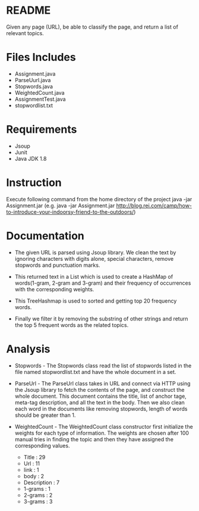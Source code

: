 README
=========

Given any page (URL), be able to classify the page, and return a list of relevant topics.

Files Includes
==========
* Assignment.java
* ParseUurl.java
* Stopwords.java
* WeightedCount.java
* AssignmentTest.java
* stopwordlist.txt

Requirements
=========

* Jsoup
* Junit
* Java JDK 1.8

Instruction
=========

Execute following command from the home directory of the project java -jar Assignment.jar 
(e.g. java -jar Assignment.jar http://blog.rei.com/camp/how-to-introduce-your-indoorsy-friend-to-the-outdoors/)

Documentation
=========

* The given URL is parsed using Jsoup library. We clean the text by ignoring characters with digits alone, special characters, remove stopwords and punctuation marks.

* This returned text in a List which is used to create a HashMap of words(1-gram, 2-gram and 3-gram) and their frequency of occurrences with the corresponding weights.

* This TreeHashmap is used to sorted and getting top 20 frequency words.

* Finally we filter it by removing the substring of other strings and return the top 5 frequent words as the related topics. 

Analysis
======

* Stopwords - The Stopwords class read the list of stopwords listed in the file named stopwordlist.txt and have
the whole document in a set.

* ParseUrl - The ParseUrl class takes in URL and connect via HTTP using the Jsoup library to fetch the contents of the page,
 and construct the whole document. This document contains the title, list of anchor tage, meta-tag description, and all the text in the body.
 Then we also clean each word in the documents like removing stopwords, length of words should be greater than 1.
 
* WeightedCount - The WeightedCount class constructor first initialize the weights for each type of information. 
The weights are chosen after 100 manual tries in finding the topic and then they have assigned the corresponding
values. 

    * Title : 29
    * Url : 11
    * link : 1
    * body : 2
    * Description : 7
    * 1-grams : 1
    * 2-grams : 2
    * 3-grams : 3
